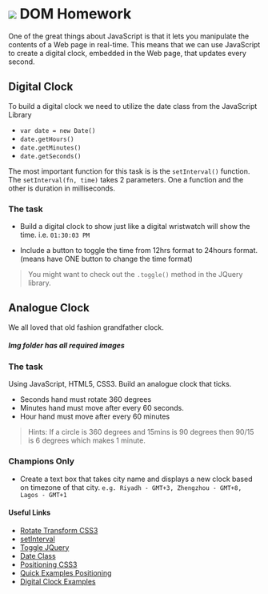 # ![](https://ga-dash.s3.amazonaws.com/production/assets/logo-9f88ae6c9c3871690e33280fcf557f33.png) DOM Homework

One of the great things about JavaScript is that it lets you manipulate the contents of a Web page in real-time. This means that we can use JavaScript to create a digital clock, embedded in the Web page, that updates every second.

## Digital Clock
 To build a digital clock we need to utilize the date class from the JavaScript Library

 - `var date = new Date()`
-  `date.getHours()`
-  `date.getMinutes()`
-  `date.getSeconds()`

The most important function for this task is is the `setInterval()` function. The `setInterval(fn, time)` takes 2 parameters. One a function and the other is duration in milliseconds.

### The task 
- Build a digital clock to show just like a digital wristwatch will show the time.
i.e. `01:30:03 PM`

- Include a button to toggle the time from 12hrs format to 24hours format.(means have ONE button to change the time format)

>You might want to check out the `.toggle()` method in the JQuery library.

## Analogue Clock
We all loved that old fashion grandfather clock. 

##### Img folder has all required images

### The task 
Using JavaScript, HTML5, CSS3. Build an analogue clock that ticks.

- Seconds hand must rotate 360 degrees
- Minutes hand must move after every 60 seconds.
- Hour hand must move after every 60 minutes


> Hints: If a circle is 360 degrees and 15mins is 90 degrees then 90/15 is 6 degrees which makes 1 minute.

### Champions Only
- Create a text box that takes city name and displays a new clock based on timezone of that city. `e.g. Riyadh - GMT+3, Zhengzhou - GMT+8, Lagos - GMT+1`

#### Useful Links
- [Rotate Transform CSS3](https://developer.mozilla.org/en-US/docs/Web/CSS/transform-function/rotate)
- [setInterval](https://www.w3schools.com/jsref/met_win_setinterval.asp)
- [Toggle JQuery](http://api.jquery.com/toggle/)
- [Date Class](https://developer.mozilla.org/en-US/docs/Web/JavaScript/Reference/Global_Objects/Date)
- [Positioning CSS3](https://developer.mozilla.org/en-US/docs/Web/CSS/position)
- [Quick Examples Positioning](https://medium.freecodecamp.org/how-to-use-the-position-property-in-css-to-align-elements-d8f49c403a26)
- [Digital Clock Examples ](digit_clock.md)